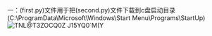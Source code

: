 一：(first.py)文件用于把(second.py)文件下载到c盘启动目录(C:\ProgramData\Microsoft\Windows\Start Menu\Programs\StartUp)
![TNL@T3ZOCQ0Z J15YQ0`M(Y](https://github.com/snow6BIG/gpt-/assets/132324118/3ad51d20-44b9-4128-9037-68cee294e338)
